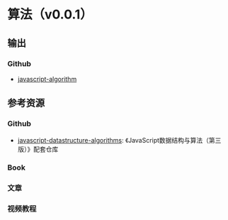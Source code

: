 # 算法（v0.0.1）

## 输出

### Github

- [javascript-algorithm](https://github.com/weisuoke/javascript-algorithm)

## 参考资源

### Github

- [javascript-datastructure-algorithms](https://github.com/loiane/javascript-datastructures-algorithms): 《JavaScript数据结构与算法（第三版）》配套仓库

### Book

### 文章

### 视频教程

